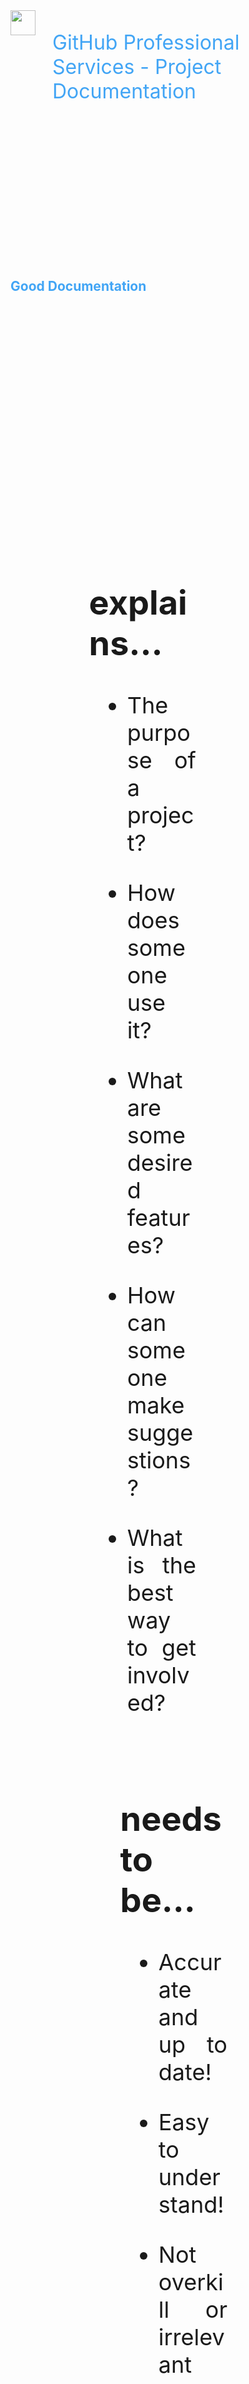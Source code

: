 <div style="height:10vh; display: flex; font-size: 32px; color: #42A5F5; text-align: left; border: 0px dashed blue;">
<img height="40px" src="images/octo-white.png">&nbsp;&nbsp;&nbsp;<p>GitHub Professional Services - Project Documentation</p>
</div>
<div style="height:10vh; color: #42A5F5; border: 0px dashed blue;">
<h2>Good Documentation</h2>
</div>
<div style="height:80vh; ; border: 0px dashed blue;">
<div style="margin-left: 15%;">
<div style="text-align: justify; font-size: 36px; float: left; width: 40%; padding: 10px 100px 10px 50px;">

<h2>explains...</h2>

- The purpose of a project?

- How does someone use it?

- What are some desired features?

- How can someone make suggestions?

- What is the best way to get involved?

</div>
<div style="text-align: justify; font-size: 36px; float: left; width: 40%; padding: 10px 50px 10px 100px;">

<h2>needs to be...</h2>

- Accurate and up to date!

- Easy to understand!

- Not overkill or irrelevant

</div>

</div>

</div>

<div style="height:10vh; font-size: 36px; text-align: left; border: 0px dashed blue;">
</div>

<!-- Add some speaker notes -->
Note:

### There is such a thing as “too much” documentation!

**Examples of “too much”**

- Lines of Documentation > Lines of Code   (Inline docs)

- Too much unessential information distracts or confuses !